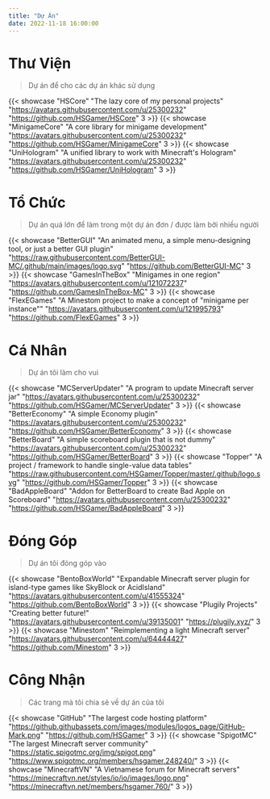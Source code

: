 ```yaml
---
title: "Dự Án"
date: 2022-11-18 16:00:00
--- 
```


# Thư Viện

> Dự án để cho các dự án khác sử dụng

{{< showcase "HSCore" "The lazy core of my personal projects" "https://avatars.githubusercontent.com/u/25300232" "https://github.com/HSGamer/HSCore" 3 >}}
{{< showcase "MinigameCore" "A core library for minigame development" "https://avatars.githubusercontent.com/u/25300232" "https://github.com/HSGamer/MinigameCore" 3 >}}
{{< showcase "UniHologram" "A unified library to work with Minecraft's Hologram" "https://avatars.githubusercontent.com/u/25300232" "https://github.com/HSGamer/UniHologram" 3 >}}

# Tổ Chức

> Dự án quá lớn để làm trong một dự án đơn / được làm bởi nhiều người

{{< showcase "BetterGUI" "An animated menu, a simple menu-designing tool, or just a better GUI plugin" "https://raw.githubusercontent.com/BetterGUI-MC/.github/main/images/logo.svg" "https://github.com/BetterGUI-MC" 3 >}}
{{< showcase "GamesInTheBox" "Minigames in one region" "https://avatars.githubusercontent.com/u/121072237" "https://github.com/GamesInTheBox-MC" 3 >}}
{{< showcase "FlexEGames" "A Minestom project to make a concept of \"minigame per instance\"" "https://avatars.githubusercontent.com/u/121995793" "https://github.com/FlexEGames" 3 >}}

# Cá Nhân

> Dự án tôi làm cho vui

{{< showcase "MCServerUpdater" "A program to update Minecraft server jar" "https://avatars.githubusercontent.com/u/25300232" "https://github.com/HSGamer/MCServerUpdater" 3 >}}
{{< showcase "BetterEconomy" "A simple Economy plugin" "https://avatars.githubusercontent.com/u/25300232" "https://github.com/HSGamer/BetterEconomy" 3 >}}
{{< showcase "BetterBoard" "A simple scoreboard plugin that is not dummy" "https://avatars.githubusercontent.com/u/25300232" "https://github.com/HSGamer/BetterBoard" 3 >}}
{{< showcase "Topper" "A project / framework to handle single-value data tables" "https://raw.githubusercontent.com/HSGamer/Topper/master/.github/logo.svg" "https://github.com/HSGamer/Topper" 3 >}}
{{< showcase "BadAppleBoard" "Addon for BetterBoard to create Bad Apple on Scoreboard" "https://avatars.githubusercontent.com/u/25300232" "https://github.com/HSGamer/BadAppleBoard" 3 >}}

# Đóng Góp

> Dự án tôi đóng góp vào

{{< showcase "BentoBoxWorld" "Expandable Minecraft server plugin for island-type games like SkyBlock or AcidIsland" "https://avatars.githubusercontent.com/u/41555324" "https://github.com/BentoBoxWorld" 3 >}}
{{< showcase "Plugily Projects" "Creating better future!" "https://avatars.githubusercontent.com/u/39135001" "https://plugily.xyz/" 3 >}}
{{< showcase "Minestom" "Reimplementing a light Minecraft server" "https://avatars.githubusercontent.com/u/64444427" "https://github.com/Minestom" 3 >}}

# Công Nhận

> Các trang mà tôi chia sẻ về dự án của tôi

{{< showcase "GitHub" "The largest code hosting platform" "https://github.githubassets.com/images/modules/logos_page/GitHub-Mark.png" "https://github.com/HSGamer" 3 >}}
{{< showcase "SpigotMC" "The largest Minecraft server community" "https://static.spigotmc.org/img/spigot.png" "https://www.spigotmc.org/members/hsgamer.248240/" 3 >}}
{{< showcase "MinecraftVN" "A Vietnamese forum for Minecraft servers" "https://minecraftvn.net/styles/io/io/images/logo.png" "https://minecraftvn.net/members/hsgamer.760/" 3 >}}
